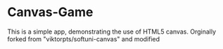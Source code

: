 # Canvas-Game
This is a simple app, demonstrating the use of HTML5 canvas.  Orginally forked from "viktorpts/softuni-canvas" and modified
